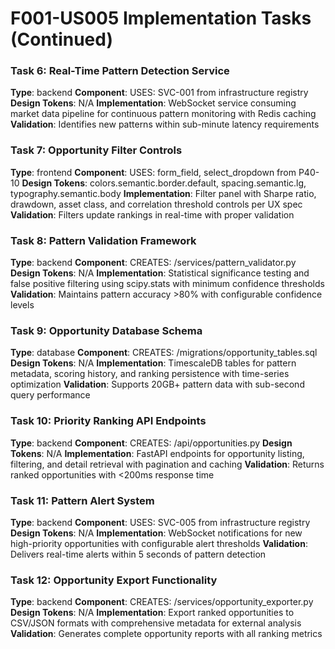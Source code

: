 # F001-US005 Implementation Tasks (Continued)

### Task 6: Real-Time Pattern Detection Service
**Type**: backend
**Component**: USES: SVC-001 from infrastructure registry
**Design Tokens**: N/A
**Implementation**: 
WebSocket service consuming market data pipeline for continuous pattern monitoring with Redis caching
**Validation**: Identifies new patterns within sub-minute latency requirements

### Task 7: Opportunity Filter Controls
**Type**: frontend
**Component**: USES: form_field, select_dropdown from P40-10
**Design Tokens**: colors.semantic.border.default, spacing.semantic.lg, typography.semantic.body
**Implementation**: 
Filter panel with Sharpe ratio, drawdown, asset class, and correlation threshold controls per UX spec
**Validation**: Filters update rankings in real-time with proper validation

### Task 8: Pattern Validation Framework
**Type**: backend
**Component**: CREATES: /services/pattern_validator.py
**Design Tokens**: N/A
**Implementation**: 
Statistical significance testing and false positive filtering using scipy.stats with minimum confidence thresholds
**Validation**: Maintains pattern accuracy >80% with configurable confidence levels

### Task 9: Opportunity Database Schema
**Type**: database
**Component**: CREATES: /migrations/opportunity_tables.sql
**Design Tokens**: N/A
**Implementation**: 
TimescaleDB tables for pattern metadata, scoring history, and ranking persistence with time-series optimization
**Validation**: Supports 20GB+ pattern data with sub-second query performance

### Task 10: Priority Ranking API Endpoints
**Type**: backend
**Component**: CREATES: /api/opportunities.py
**Design Tokens**: N/A
**Implementation**: 
FastAPI endpoints for opportunity listing, filtering, and detail retrieval with pagination and caching
**Validation**: Returns ranked opportunities with <200ms response time

### Task 11: Pattern Alert System
**Type**: backend
**Component**: USES: SVC-005 from infrastructure registry
**Design Tokens**: N/A
**Implementation**: 
WebSocket notifications for new high-priority opportunities with configurable alert thresholds
**Validation**: Delivers real-time alerts within 5 seconds of pattern detection

### Task 12: Opportunity Export Functionality
**Type**: backend
**Component**: CREATES: /services/opportunity_exporter.py
**Design Tokens**: N/A
**Implementation**: 
Export ranked opportunities to CSV/JSON formats with comprehensive metadata for external analysis
**Validation**: Generates complete opportunity reports with all ranking metrics